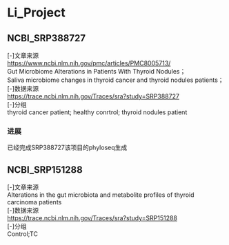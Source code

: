# Li_Project
## NCBI_SRP388727
[-]文章来源  
https://www.ncbi.nlm.nih.gov/pmc/articles/PMC8005713/  
Gut Microbiome Alterations in Patients With Thyroid Nodules；  
Saliva microbiome changes in thyroid cancer and thyroid nodules patients；  
[-]数据来源  
https://trace.ncbi.nlm.nih.gov/Traces/sra?study=SRP388727  
[-]分组  
thyroid cancer patient;	healthy conrtrol;	thyroid nodules patient  

### 进展
已经完成SRP388727该项目的phyloseq生成  

## NCBI_SRP151288
[-]文章来源    
Alterations in the gut microbiota and metabolite profiles of thyroid carcinoma patients  
[-]数据来源    
https://trace.ncbi.nlm.nih.gov/Traces/sra?study=SRP151288  
[-]分组  
Control;TC  


